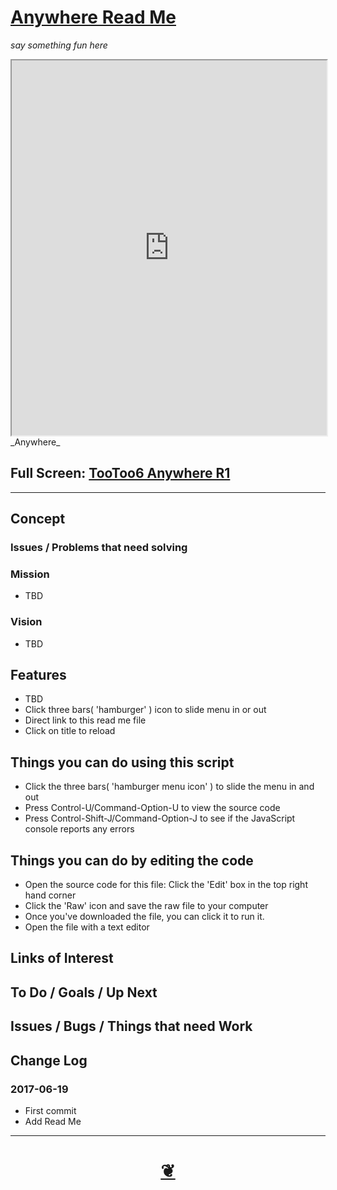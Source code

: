 <span style=display:none; >[You are now in a GitHub source code view - click this link to view Read Me file as a web page]( http://undefined.github.io/tootoo/r6/anywhere/#tootoo/r6/anywhere/README.md "View file as a web page." ) </span>


<!--
<a href="https://undefined.github.io/" >undefined.github.io</a> &raquo;  <a href="https://undefined.github.io/tootoo/" >tootoo</a> &raquo; </h3> <a href="https://undefined.github.io/tootoo/r5/" >r5</a> &raquo; </h3>
-->

[Anywhere Read Me]( https://undefined.github.io/#tootoo/r6/anywhere/README.md )
===
_say something fun here_

<!--
<img src="" style=display:none; width=800 >
-->

<iframe id=ifr src=https://undefined.github.io/tootoo/r6/anywhere/totoo6-anywhere-r1.html width=100% height=600px ></iframe>
_Anywhere_

## Full Screen: [TooToo6 Anywhere R1]( https://undefined.github.io/tootoo/r6/anywhere/tootoo-anywhere-r1.html )

***

## Concept

### Issues / Problems that need solving
<!--

The general format is an adaptation of the ideas developed in Alexander's _et al_ [A Pattern Language]( https://books.google.com/books?id=hwAHmktpk5IC&pg=PR10#v=onepage&q&f=false ) - as summarized on page 10.

Each pattern describes a problem which occurs over and over again in our environment, and then describes the core of the solution to that problem, in such a way that you can use this solution a million times over, without ever doing it the same way twice.

patterns are descriptions of common problems and proposal for the solutions that can be used repeatedly every time the problem is encountered and producing an different outcome.

-->

### Mission
<!-- a statement of a rationale, applicable now as well as in the future -->

* TBD

### Vision
<!--  a descriptive picture of a desired future state -->

* TBD


## Features

* TBD
* Click three bars( 'hamburger' ) icon to slide menu in or out
* Direct link to this read me file
* Click on title to reload


## Things you can do using this script

* Click the three bars( 'hamburger menu icon' ) to slide the menu in and out
* Press Control-U/Command-Option-U to view the source code
* Press Control-Shift-J/Command-Option-J to see if the JavaScript console reports any errors


## Things you can do by editing the code

* Open the source code for this file: Click the 'Edit' box in the top right hand corner
* Click the 'Raw' icon and save the raw file to your computer
* Once you've downloaded the file, you can click it to run it.
* Open the file with a text editor


<!--
## Users
_where used_

Intended for xxx
-->


## Links of Interest


## To Do / Goals / Up Next


## Issues / Bugs / Things that need Work


## Change Log

### 2017-06-19

* First commit
* Add Read Me


***

<h1 style=text-align:center;text-decoration:none;width:100%; ><a href=javascript:window.scrollTo(0,0); title='pushMe pullYou ~ your coming and going happy place' > ❦ </a></h1>

